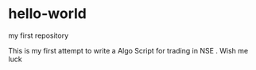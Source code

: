 # hello-world
my first repository

This is my first attempt to write a Algo Script for trading in NSE . Wish me luck
